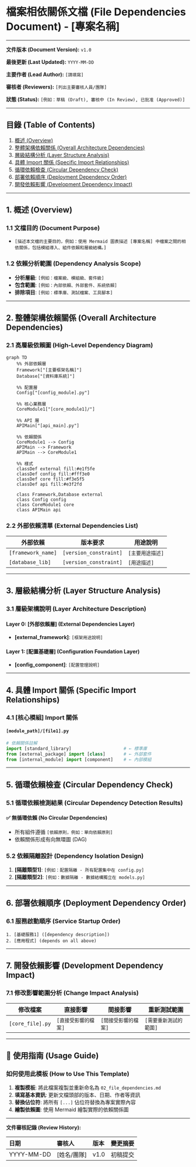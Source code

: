 # 檔案相依關係文檔 (File Dependencies Document) - [專案名稱]

---

**文件版本 (Document Version):** `v1.0`

**最後更新 (Last Updated):** `YYYY-MM-DD`

**主要作者 (Lead Author):** `[請填寫]`

**審核者 (Reviewers):** `[列出主要審核人員/團隊]`

**狀態 (Status):** `[例如：草稿 (Draft), 審核中 (In Review), 已批准 (Approved)]`

---

## 目錄 (Table of Contents)

1.  [概述 (Overview)](#1-概述-overview)
2.  [整體架構依賴關係 (Overall Architecture Dependencies)](#2-整體架構依賴關係-overall-architecture-dependencies)
3.  [層級結構分析 (Layer Structure Analysis)](#3-層級結構分析-layer-structure-analysis)
4.  [具體 Import 關係 (Specific Import Relationships)](#4-具體-import-關係-specific-import-relationships)
5.  [循環依賴檢查 (Circular Dependency Check)](#5-循環依賴檢查-circular-dependency-check)
6.  [部署依賴順序 (Deployment Dependency Order)](#6-部署依賴順序-deployment-dependency-order)
7.  [開發依賴影響 (Development Dependency Impact)](#7-開發依賴影響-development-dependency-impact)

---

## 1. 概述 (Overview)

### 1.1 文檔目的 (Document Purpose)
*   `[描述本文檔的主要目的，例如：使用 Mermaid 圖表描述 [專案名稱] 中檔案之間的相依關係，包括模組導入、組件依賴和層級結構。]`

### 1.2 依賴分析範圍 (Dependency Analysis Scope)
*   **分析層級**: `[例如：檔案級、模組級、套件級]`
*   **包含範圍**: `[例如：內部依賴、外部套件、系統依賴]`
*   **排除項目**: `[例如：標準庫、測試檔案、工具腳本]`

---

## 2. 整體架構依賴關係 (Overall Architecture Dependencies)

### 2.1 高層級依賴圖 (High-Level Dependency Diagram)

```mermaid
graph TD
    %% 外部依賴層
    Framework["[主要框架名稱]"]
    Database["[資料庫系統]"]
    
    %% 配置層
    Config["[config_module].py"]
    
    %% 核心業務層
    CoreModule1["[core_module1]/"]
    
    %% API 層
    APIMain["[api_main].py"]
    
    %% 依賴關係
    CoreModule1 --> Config
    APIMain --> Framework
    APIMain --> CoreModule1
    
    %% 樣式
    classDef external fill:#e1f5fe
    classDef config fill:#fff3e0
    classDef core fill:#f3e5f5
    classDef api fill:#e3f2fd
    
    class Framework,Database external
    class Config config
    class CoreModule1 core
    class APIMain api
```

### 2.2 外部依賴清單 (External Dependencies List)

| 外部依賴 | 版本要求 | 用途說明 |
|----------|----------|----------|
| `[framework_name]` | `[version_constraint]` | `[主要用途描述]` |
| `[database_lib]` | `[version_constraint]` | `[用途描述]` |

---

## 3. 層級結構分析 (Layer Structure Analysis)

### 3.1 層級架構說明 (Layer Architecture Description)

#### **Layer 0: [外部依賴層] (External Dependencies Layer)**
*   **[external_framework]**: `[框架用途說明]`

#### **Layer 1: [配置基礎層] (Configuration Foundation Layer)**
*   **[config_component]**: `[配置管理說明]`

---

## 4. 具體 Import 關係 (Specific Import Relationships)

### 4.1 [核心模組] Import 關係

#### `[module_path]/[file1].py`
```python
# 依賴關係註解
import [standard_library]                    # ← 標準庫
from [external_package] import [class]       # ← 外部套件
from [internal_module] import [component]    # ← 內部模組
```

---

## 5. 循環依賴檢查 (Circular Dependency Check)

### 5.1 循環依賴檢測結果 (Circular Dependency Detection Results)

#### ✅ 無循環依賴 (No Circular Dependencies)
*   所有組件遵循 `[依賴原則，例如：單向依賴原則]`
*   依賴關係形成有向無環圖 (DAG)

### 5.2 依賴隔離設計 (Dependency Isolation Design)

1. **[隔離類型1]**: `[例如：配置隔離 - 所有配置集中在 config.py]`
2. **[隔離類型2]**: `[例如：數據隔離 - 數據結構獨立在 models.py]`

---

## 6. 部署依賴順序 (Deployment Dependency Order)

### 6.1 服務啟動順序 (Service Startup Order)

```
1. [基礎服務1] ([dependency description])
2. [應用程式] (depends on all above)
```

---

## 7. 開發依賴影響 (Development Dependency Impact)

### 7.1 修改影響範圍分析 (Change Impact Analysis)

| 修改檔案 | 直接影響 | 間接影響 | 重新測試範圍 |
|----------|----------|----------|--------------|
| `[core_file].py` | `[直接受影響的檔案]` | `[間接受影響的檔案]` | `[需要重新測試的範圍]` |

---

## 📝 使用指南 (Usage Guide)

### 如何使用此模板 (How to Use This Template)
1. **複製模板**: 將此檔案複製並重新命名為 `02_file_dependencies.md`
2. **填寫基本資訊**: 更新文檔頭部的版本、日期、作者等資訊
3. **替換佔位符**: 將所有 `[...]` 佔位符替換為專案實際內容
4. **繪製依賴圖**: 使用 Mermaid 繪製實際的依賴關係圖

---
**文件審核記錄 (Review History):**

| 日期       | 審核人     | 版本 | 變更摘要 |
| :--------- | :--------- | :--- | :------- |
| YYYY-MM-DD | [姓名/團隊] | v1.0 | 初稿提交 |
